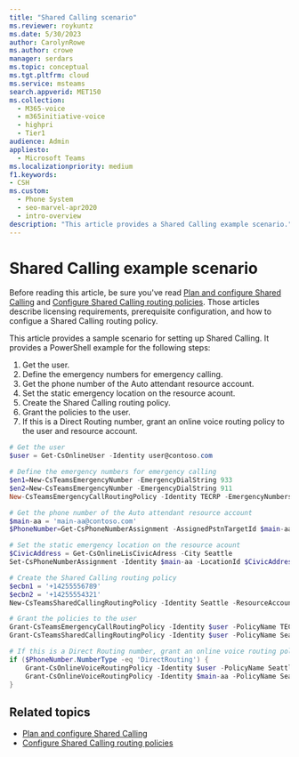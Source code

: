 ```yaml
---
title: "Shared Calling scenario"
ms.reviewer: roykuntz
ms.date: 5/30/2023
author: CarolynRowe
ms.author: crowe
manager: serdars
ms.topic: conceptual
ms.tgt.pltfrm: cloud
ms.service: msteams
search.appverid: MET150
ms.collection: 
  - M365-voice
  - m365initiative-voice
  - highpri
  - Tier1
audience: Admin
appliesto: 
  - Microsoft Teams
ms.localizationpriority: medium
f1.keywords:
- CSH
ms.custom: 
  - Phone System
  - seo-marvel-apr2020
  - intro-overview
description: "This article provides a Shared Calling example scenario."
---
```


# Shared Calling example scenario

Before reading this article, be sure you've read [Plan and configure Shared Calling](shared-calling-plan.md) and [Configure Shared Calling routing policies](shared-calling-setup.md). Those articles describe licensing requirements, prerequisite configuration, and how to configue a Shared Calling routing policy. 

This article provides a sample scenario for setting up Shared Calling.  It provides a PowerShell example for the following steps: 

1. Get the user.
2. Define the emergency numbers for emergency calling.
3. Get the phone number of the Auto attendant resource account.
4. Set the static emergency location on the resource acount.
5. Create the Shared Calling routing policy.
6. Grant the policies to the user.
7. If this is a Direct Routing number, grant an online voice routing policy to the user and resource account.


```powershell
# Get the user
$user = Get-CsOnlineUser -Identity user@contoso.com

# Define the emergency numbers for emergency calling
$en1=New-CsTeamsEmergencyNumber -EmergencyDialString 933
$en2=New-CsTeamsEmergencyNumber -EmergencyDialString 911
New-CsTeamsEmergencyCallRoutingPolicy -Identity TECRP -EmergencyNumbers @{add=$en1,$en2} -AllowEnhancedEmergencyServices $true

# Get the phone number of the Auto attendant resource account
$main-aa = 'main-aa@contoso.com'
$PhoneNumber=Get-CsPhoneNumberAssignment -AssignedPstnTargetId $main-aa

# Set the static emergency location on the resource acount
$CivicAddress = Get-CsOnlineLisCivicAdress -City Seattle
Set-CsPhoneNumberAssignment -Identity $main-aa -LocationId $CivicAddress.DefaultLocationId -PhoneNumber $PhoneNumber.TelephoneNumber -PhoneNumberType $PhoneNumber.NumberType

# Create the Shared Calling routing policy
$ecbn1 = '+14255556789'
$ecbn2 = '+14255554321'
New-CsTeamsSharedCallingRoutingPolicy -Identity Seattle -ResourceAccount $main-aa -EmergencyCallbackNumbers {@add=$ecbn1,$ecbn2}

# Grant the policies to the user
Grant-CsTeamsEmergencyCallRoutingPolicy -Identity $user -PolicyName TECRP
Grant-CsTeamsSharedCallingRoutingPolicy -Identity $user -PolicyName Seattle

# If this is a Direct Routing number, grant an online voice routing policy to the user and resource account
if ($PhoneNumber.NumberType -eq 'DirectRouting') {
	Grant-CsOnlineVoiceRoutingPolicy -Identity $user -PolicyName Seattle
	Grant-CsOnlineVoiceRoutingPolicy -Identity $main-aa -PolicyName Seattle
}

```



## Related topics

- [Plan and configure Shared Calling](shared-calling-plan.md)
- [Configure Shared Calling routing policies](shared-calling-setup.md)

